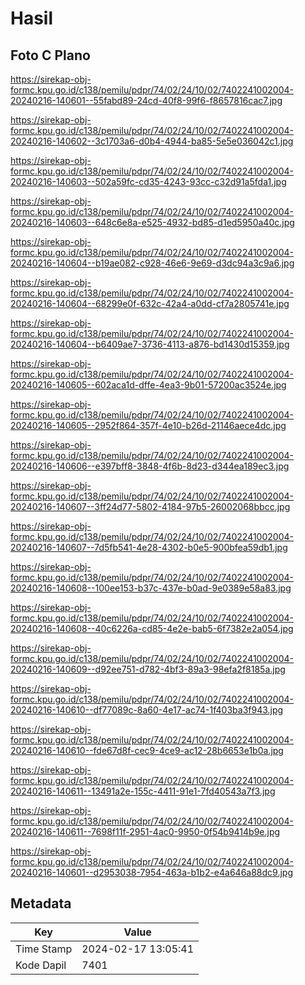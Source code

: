 # Hasil

## Foto C Plano

https://sirekap-obj-formc.kpu.go.id/c138/pemilu/pdpr/74/02/24/10/02/7402241002004-20240216-140601--55fabd89-24cd-40f8-99f6-f8657816cac7.jpg

https://sirekap-obj-formc.kpu.go.id/c138/pemilu/pdpr/74/02/24/10/02/7402241002004-20240216-140602--3c1703a6-d0b4-4944-ba85-5e5e036042c1.jpg

https://sirekap-obj-formc.kpu.go.id/c138/pemilu/pdpr/74/02/24/10/02/7402241002004-20240216-140603--502a59fc-cd35-4243-93cc-c32d91a5fda1.jpg

https://sirekap-obj-formc.kpu.go.id/c138/pemilu/pdpr/74/02/24/10/02/7402241002004-20240216-140603--648c6e8a-e525-4932-bd85-d1ed5950a40c.jpg

https://sirekap-obj-formc.kpu.go.id/c138/pemilu/pdpr/74/02/24/10/02/7402241002004-20240216-140604--b19ae082-c928-46e6-9e69-d3dc94a3c9a6.jpg

https://sirekap-obj-formc.kpu.go.id/c138/pemilu/pdpr/74/02/24/10/02/7402241002004-20240216-140604--68299e0f-632c-42a4-a0dd-cf7a2805741e.jpg

https://sirekap-obj-formc.kpu.go.id/c138/pemilu/pdpr/74/02/24/10/02/7402241002004-20240216-140604--b6409ae7-3736-4113-a876-bd1430d15359.jpg

https://sirekap-obj-formc.kpu.go.id/c138/pemilu/pdpr/74/02/24/10/02/7402241002004-20240216-140605--602aca1d-dffe-4ea3-9b01-57200ac3524e.jpg

https://sirekap-obj-formc.kpu.go.id/c138/pemilu/pdpr/74/02/24/10/02/7402241002004-20240216-140605--2952f864-357f-4e10-b26d-21146aece4dc.jpg

https://sirekap-obj-formc.kpu.go.id/c138/pemilu/pdpr/74/02/24/10/02/7402241002004-20240216-140606--e397bff8-3848-4f6b-8d23-d344ea189ec3.jpg

https://sirekap-obj-formc.kpu.go.id/c138/pemilu/pdpr/74/02/24/10/02/7402241002004-20240216-140607--3ff24d77-5802-4184-97b5-26002068bbcc.jpg

https://sirekap-obj-formc.kpu.go.id/c138/pemilu/pdpr/74/02/24/10/02/7402241002004-20240216-140607--7d5fb541-4e28-4302-b0e5-900bfea59db1.jpg

https://sirekap-obj-formc.kpu.go.id/c138/pemilu/pdpr/74/02/24/10/02/7402241002004-20240216-140608--100ee153-b37c-437e-b0ad-9e0389e58a83.jpg

https://sirekap-obj-formc.kpu.go.id/c138/pemilu/pdpr/74/02/24/10/02/7402241002004-20240216-140608--40c6226a-cd85-4e2e-bab5-6f7382e2a054.jpg

https://sirekap-obj-formc.kpu.go.id/c138/pemilu/pdpr/74/02/24/10/02/7402241002004-20240216-140609--d92ee751-d782-4bf3-89a3-98efa2f8185a.jpg

https://sirekap-obj-formc.kpu.go.id/c138/pemilu/pdpr/74/02/24/10/02/7402241002004-20240216-140610--df77089c-8a60-4e17-ac74-1f403ba3f943.jpg

https://sirekap-obj-formc.kpu.go.id/c138/pemilu/pdpr/74/02/24/10/02/7402241002004-20240216-140610--fde67d8f-cec9-4ce9-ac12-28b6653e1b0a.jpg

https://sirekap-obj-formc.kpu.go.id/c138/pemilu/pdpr/74/02/24/10/02/7402241002004-20240216-140611--13491a2e-155c-4411-91e1-7fd40543a7f3.jpg

https://sirekap-obj-formc.kpu.go.id/c138/pemilu/pdpr/74/02/24/10/02/7402241002004-20240216-140611--7698f11f-2951-4ac0-9950-0f54b9414b9e.jpg

https://sirekap-obj-formc.kpu.go.id/c138/pemilu/pdpr/74/02/24/10/02/7402241002004-20240216-140601--d2953038-7954-463a-b1b2-e4a646a88dc9.jpg


## Metadata

| Key        | Value               |
| ---------- | ------------------- |
| Time Stamp | 2024-02-17 13:05:41 |
| Kode Dapil | 7401                |



